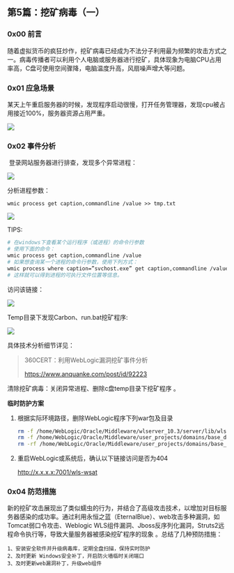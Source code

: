 ## 第5篇：挖矿病毒（一）

### 0x00 前言

​	随着虚拟货币的疯狂炒作，挖矿病毒已经成为不法分子利用最为频繁的攻击方式之一。病毒传播者可以利用个人电脑或服务器进行挖矿，具体现象为电脑CPU占用率高，C盘可使用空间骤降，电脑温度升高，风扇噪声增大等问题。

### 0x01 应急场景

​	某天上午重启服务器的时候，发现程序启动很慢，打开任务管理器，发现cpu被占用接近100%，服务器资源占用严重。

![](http://img-upaiyun-own.test.upcdn.net/win-8-1.png)

### 0x02 事件分析

​	登录网站服务器进行排查，发现多个异常进程：

![](http://img-upaiyun-own.test.upcdn.net/win-8-2.png)


分析进程参数：

`wmic process get caption,commandline /value >> tmp.txt`

![](http://img-upaiyun-own.test.upcdn.net/win-8-3.png)

TIPS:

```bash
# 在windows下查看某个运行程序（或进程）的命令行参数
# 使用下面的命令：
wmic process get caption,commandline /value
# 如果想查询某一个进程的命令行参数，使用下列方式：
wmic process where caption=”svchost.exe” get caption,commandline /value
# 这样就可以得到进程的可执行文件位置等信息。
```

访问该链接：

![](http://img-upaiyun-own.test.upcdn.net/win-8-4.png)

Temp目录下发现Carbon、run.bat挖矿程序:

![](http://img-upaiyun-own.test.upcdn.net/win-8-5.png)

具体技术分析细节详见：

> 360CERT：利用WebLogic漏洞挖矿事件分析
>
> https://www.anquanke.com/post/id/92223

清除挖矿病毒：关闭异常进程、删除c盘temp目录下挖矿程序 。

**临时防护方案**

1. 根据实际环境路径，删除WebLogic程序下列war包及目录

   ```bash
   rm -f /home/WebLogic/Oracle/Middleware/wlserver_10.3/server/lib/wls-wsat.war
   rm -f /home/WebLogic/Oracle/Middleware/user_projects/domains/base_domain/servers/AdminServer/tmp/.internal/wls-wsat.war
   rm -rf /home/WebLogic/Oracle/Middleware/user_projects/domains/base_domain/servers/AdminServer/tmp/_WL_internal/wls-wsat 
   ```

   

2. 重启WebLogic或系统后，确认以下链接访问是否为404

   http://x.x.x.x:7001/wls-wsat


### 0x04 防范措施

​	新的挖矿攻击展现出了类似蠕虫的行为，并结合了高级攻击技术，以增加对目标服务器感染的成功率。通过利用永恒之蓝（EternalBlue）、web攻击多种漏洞，如Tomcat弱口令攻击、Weblogic WLS组件漏洞、Jboss反序列化漏洞，Struts2远程命令执行等，导致大量服务器被感染挖矿程序的现象 。总结了几种预防措施：

```
1、安装安全软件并升级病毒库，定期全盘扫描，保持实时防护
2、及时更新 Windows安全补丁，开启防火墙临时关闭端口
3、及时更新web漏洞补丁，升级web组件
```


